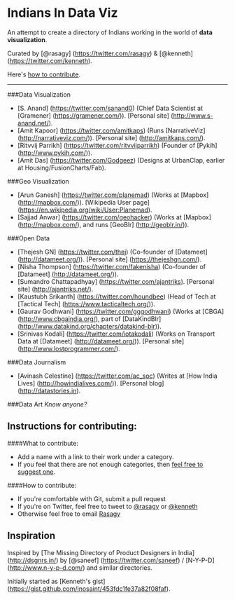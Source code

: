 Indians In Data Viz
===================
An attempt to create a directory of Indians working in the world of **data visualization**.

Curated by [@rasagy] (https://twitter.com/rasagy) & [@kenneth] (https://twitter.com/kenneth).

Here's [how to contribute](#instructions-for-contributing).

---------

###Data Visualization
+ [S. Anand] (https://twitter.com/sanand0) (Chief Data Scientist at [Gramener] (https://gramener.com/)). [Personal site] (http://www.s-anand.net/).
+ [Amit Kapoor] (https://twitter.com/amitkaps) (Runs [NarrativeViz] (http://narrativeviz.com/)). [Personal site] (http://amitkaps.com/).
+ [Ritvvij Parrikh] (https://twitter.com/ritvvijparrikh) (Founder of [Pykih] (http://www.pykih.com/)).
+ [Amit Das] (https://twitter.com/Godgeez) (Designs at UrbanClap, earlier at Housing/FusionCharts/Fab).

###Geo Visualization
+ [Arun Ganesh] (https://twitter.com/planemad) (Works at [Mapbox] (http://mapbox.com/)). [Wikipedia User page] (https://en.wikipedia.org/wiki/User:Planemad).
+ [Sajjad Anwar] (https://twitter.com/geohacker) (Works at [Mapbox] (http://mapbox.com/), and runs [GeoBlr] (http://geoblr.in/)).

###Open Data
+ [Thejesh GN] (https://twitter.com/thej) (Co-founder of [Datameet] (http://datameet.org/)). [Personal site] (https://thejeshgn.com/).
+ [Nisha Thompson] (https://twitter.com/fakenisha) (Co-founder of [Datameet] (http://datameet.org/)).
+ [Sumandro Chattapadhyay] (https://twitter.com/ajantriks). [Personal site] (http://ajantriks.net/).
+ [Kaustubh Srikanth] (https://twitter.com/houndbee) (Head of Tech at [Tactical Tech] (https://www.tacticaltech.org/)).
+ [Gaurav Godhwani] (https://twitter.com/gggodhwani) (Works at [CBGA] (http://www.cbgaindia.org/), part of [DataKindBlr] (http://www.datakind.org/chapters/datakind-blr)).
+ [Srinivas Kodali] (https://twitter.com/iotakodali) (Works on Transport Data at [Datameet] (http://datameet.org/)). [Personal site] (http://www.lostprogrammer.com/).

###Data Journalism
+ [Avinash Celestine] (https://twitter.com/ac_soc) (Writes at [How India Lives] (http://howindialives.com/)). [Personal blog] (http://datastories.in).

###Data Art
_Know anyone?_

Instructions for contributing:
------------------------------
####What to contribute:
* Add a name with a link to their work under a category.
* If you feel that there are not enough categories, then [feel free to suggest one](https://github.com/rasagy/IndiansInDataViz/issues/3).

####How to contribute:
* If you're comfortable with Git, submit a pull request
* If you're on Twitter, feel free to tweet to [@rasagy](https://twitter.com/rasagy) or [@kenneth](https://twitter.com/kenneth)
* Otherwise feel free to email [Rasagy](mailto:hello@rasagy.in)

Inspiration
-----------
Inspired by [The Missing Directory of Product Designers in India] (http://dsgnrs.in/) by [@saneef] (https://twitter.com/saneef) / [N-Y-P-D] (http://www.n-y-p-d.com/) and similar directories.

Initially started as [Kenneth's gist] (https://gist.github.com/inosaint/453fdc1fe37a82f08faf).

